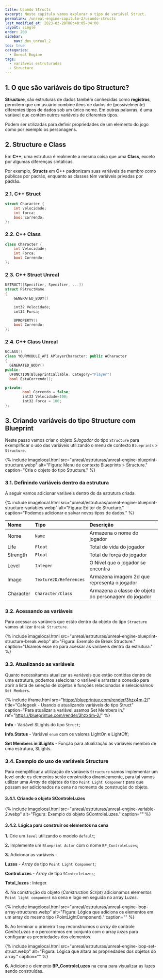 ```yaml
---
title: Usando Structs
excerpt: Neste capitulo vamos explorar o tipo de variável Struct.  
permalink: /unreal-engine-capitulo-2/usando-structs
last_modified_at: 2023-03-28T08:48:05-04:00
layout: single
order: 203
sidebar:
    nav: dev_unreal_2
toc: true  
categories:
  - Unreal Engine
tags:
  - variáveis estruturadas
  - Structure
---
```


## 1. O que são variáveis do tipo Structure?

**Structure**, são estruturas de dados também conhecidas como **registros**, permitem que um usuário combine itens de dados de (possivelmente) diferentes tipos de dados sob um único nome. Em outras palavras, é uma variável que contém outros variáveis de diferentes tipos.  

Podem ser utilizadas para definir propriedades de um elemento do jogo como por exemplo os personagens.

## 2. Structure e Class

Em **C++**, uma estrutura é realmente a mesma coisa que uma **Class**, exceto por algumas diferenças sintáticas.  

Por exemplo, **Structs** em **C++** padronizam suas variáveis de membro como públicas por padrão, enquanto as classes têm variáveis privadas por padrão.

### 2.1. C++ Struct

```cpp
struct Character {
    int velocidade;
    int forca;
    bool correndo;
};
```

### 2.2. C++ Class

```cpp
class Character {
    int Velocidade;
    int Forca;
    bool Correndo;
};
```

### 2.3. C++ Struct Unreal

```cpp
USTRUCT([Specifier, Specifier, ...])
struct FStructName
{
    GENERATED_BODY()

    int32 Velocidade;
    int32 Forca;

    UPROPERTY()
    bool Correndo;
};
```

### 2.4. C++ Class Unreal

```cpp
UCLASS()
class YOURMODULE_API APlayerCharacter: public ACharacter
{
  GENERATED_BODY()
public:
  UFUNCTION(BlueprintCallable, Category="Player")
  bool EstaCorrendo();

private:
        bool Correndo = false;
        int32 Velocidade=100;
        int32 Forca = 100;
};
```

## 3. Criando variáveis do tipo Structure com Blueprint

Neste passo vamos criar o objeto *SJogador* do tipo `Structure` para exemplificar o uso das variáveis utilizando o menu de contexto `Blueprints` > `Structure`.

{% include imagelocal.html
    src="unreal/estruturas/unreal-engine-blueprint-structure.webp"
    alt="Figura: Menu de contexto Blueprints > Structure."
    caption="Cria o objeto do tipo Structure."
%}

### 3.1. Definindo variáveis dentro da estrutura

A seguir vamos adicionar variáveis dentro do da estrutura criada.

{% include imagelocal.html
    src="unreal/estruturas/unreal-engine-blueprint-structure-variables.webp"
    alt="Figura: Editor de Structure."
    caption="Podemos adicionar e salvar novos tipos de dados."
%}

| Nome      | Tipo                   | Descrição                                            |
| :-------- | :--------------------- | :--------------------------------------------------- |
| Nome      | `Name`                 | Armazena o nome do jogador                           |
| Life      | `Float`                | Total de vida do jogador                             |
| Strength  | `Float`                | Total de força do jogador                            |
| Level     | `Integer`              | O Nível que o jogador se encontra                    |
| Image     | `Texture2D/References` | Armazena imagem 2d que representa o jogador          |
| Character | `Character/Class`      | Armazena a classe de objeto do personagem do jogador |

### 3.2. Acessando as variáveis

Para acessar as variáveis que estão dentro da objeto do tipo `Structure` vamos utilizar `Break Structure`.  

{% include imagelocal.html
    src="unreal/estruturas/unreal-engine-blueprint-structure-break.webp"
    alt="Figura: Exemplo de Break Structure."
    caption="Usamos esse nó para acessar as variáveis dentro da estrutura."
%}

### 3.3. Atualizando as variáveis

Quanto necessitamos atualizar as variáveis que estão contidas dentro de uma estrutura, podemos selecionar o variável e arrastar a conexão para abrir a lista de seleção de objetos e funções relacionados e selecionamos `Set Members`.

{% include iframe.html
    src="https://blueprintue.com/render/3hzx4m-2/"
    title="Cafegeek - Usando e atualizando variáveis do tipo Struct"
    caption="Para atualizar a variável usamos Set Members in."
    ref="https://blueprintue.com/render/3hzx4m-2/"
%}

**Info** - Variável SLights do tipo `Struct`;

**Info.Status** - Variável `enum` com os valores LightOn e LightOff;

**Set Members in SLights** - Função para atualização as variáveis membro de uma estrutura, SLights.

### 3.4. Exemplo do uso de variáveis Structure

Para exemplificar a utilização de variáveis `Structure` vamos implementar um level onde os elementos serão construídos dinamicamente, para tal vamos utilizar uma *Array* de objetos do tipo `Point Light Component` para que possam ser adicionados na cena no momento de construção do objeto.

#### 3.4.1. Criando o objeto SControleLuzes

{% include imagelocal.html
    src="unreal/estruturas/unreal-engine-variable-2.webp"
    alt="Figura: Exemplo do objeto SControleLuzes."
    caption=""
%}

#### 3.4.2. Lógica para construir os elementos na cena

**1.** Crie um `level` utilizando o modelo `default`;

**2.** Implemente um `Blueprint Actor` com o nome `BP_ControleLuzes`;

**3.** Adicionar as variáveis :

**Luzes** - *Array* de tipo `Point Light Component`;

**ControLuzes** - *Array* de tipo `SControleLuzes`;

**Total_luzes** : Integer.

**4.** Na construção do objeto (*Construction Script*) adicionamos elementos `Point light component` na cena e logo em seguida no array *Luzes*.  

{% include imagelocal.html
    src="unreal/estruturas/unreal-engine-loop-array-structures.webp"
    alt="Figura: Lógica que adiciona os elementos em um array do mesmo tipo (PointLightComponent)."
    caption=""
%}

**5.** Ao terminar o primeiro `loop` reconstruímos o *array* de controle *ControLuzes* e o percorremos em conjunto com o array *luzes* para configurar as propriedades dos elementos.  

{% include imagelocal.html
    src="unreal/estruturas/unreal-engine-loop-set-struct.webp"
    alt="Figura: Lógica que altara as propriedades dos objetos do array."
    caption=""
%}

**6.** Adicione o elemento **BP_ControleLuzes** na cena para visualizar as luzes sendo construídas.

